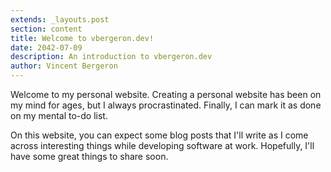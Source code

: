```yaml
---
extends: _layouts.post
section: content
title: Welcome to vbergeron.dev!
date: 2042-07-09
description: An introduction to vbergeron.dev
author: Vincent Bergeron
---
```


Welcome to my personal website. Creating a personal website has been on my mind for ages, but I always procrastinated. Finally, I can mark it as done on my mental to-do list.

On this website, you can expect some blog posts that I'll write as I come across interesting things while developing software at work. Hopefully, I'll have some great things to share soon.

